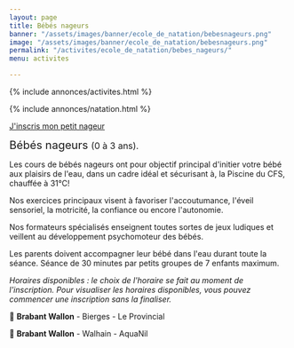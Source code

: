 ```yaml
---
layout: page
title: Bébés nageurs
banner: "/assets/images/banner/ecole_de_natation/bebesnageurs.png"
image: "/assets/images/banner/ecole_de_natation/bebesnageurs.png"
permalink: "/activites/ecole_de_natation/bebes_nageurs/"
menu: activites

---
```

{% include annonces/activites.html %}

{% include annonces/natation.html %}

<div class="d-flex justify-content-center mb-3">
<a href="https://www12.iclub.be/myiclub3_CFS_register.asp?ClubID=559&LG=FR&Categorie=5" class="btn btn-info-filled" target="_blank">J'inscris mon petit nageur</a>
</div>

<span style="font-size:20px">Bébés nageurs </span><span style="font-size:16px">(0 à 3 ans).</span>

Les cours de bébés nageurs ont pour objectif principal d'initier votre bébé aux plaisirs de l'eau, dans un cadre idéal et sécurisant à, la Piscine du CFS, chauffée à 31°C!

Nos exercices principaux visent à favoriser l'accoutumance, l'éveil sensoriel, la motricité, la confiance ou encore l'autonomie.

Nos formateurs spécialisés enseignent toutes sortes de jeux ludiques et veillent au développement psychomoteur des bébés.

Les parents doivent accompagner leur bébé dans l'eau durant toute la séance. Séance de 30 minutes par petits groupes de 7 enfants maximum.

_Horaires disponibles : le choix de l'horaire se fait au moment de l'inscription. Pour visualiser les horaires disponibles, vous pouvez commencer une inscription sans la finaliser._

📍 **Brabant Wallon** - Bierges - Le Provincial

📍 **Brabant Wallon** - Walhain - AquaNil
